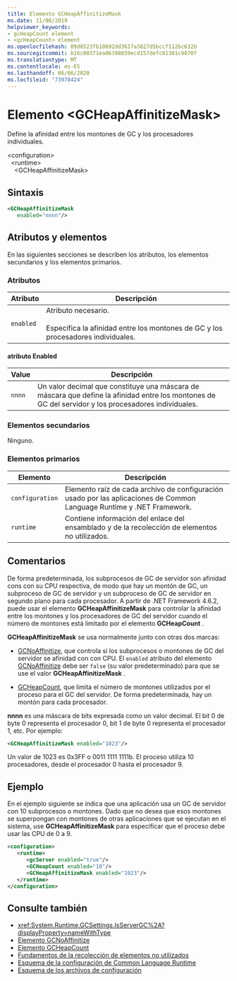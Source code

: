 ```yaml
---
title: Elemento GCHeapAffinitizeMask
ms.date: 11/08/2019
helpviewer_keywords:
- gcHeapCount element
- <gcHeapCount> element
ms.openlocfilehash: 09d6523fb10692dd3617a3827d5bccf112bc632b
ms.sourcegitcommit: b16c00371ea06398859ecd157defc81301c9070f
ms.translationtype: MT
ms.contentlocale: es-ES
ms.lasthandoff: 06/06/2020
ms.locfileid: "73978424"
---
```

# <a name="gcheapaffinitizemask-element"></a>Elemento \<GCHeapAffinitizeMask>

Define la afinidad entre los montones de GC y los procesadores individuales.

\<configuration>\
&nbsp;&nbsp;\<runtime>\
&nbsp;&nbsp;&nbsp;&nbsp;\<GCHeapAffinitizeMask>

## <a name="syntax"></a>Sintaxis

```xml
<GCHeapAffinitizeMask
   enabled="nnnn"/>
```

## <a name="attributes-and-elements"></a>Atributos y elementos

En las siguientes secciones se describen los atributos, los elementos secundarios y los elementos primarios.

### <a name="attributes"></a>Atributos

|Atributo|Descripción|
|---------------|-----------------|
|`enabled`|Atributo necesario.<br /><br />Especifica la afinidad entre los montones de GC y los procesadores individuales. |

#### <a name="enabled-attribute"></a>atributo Enabled

|Value|Descripción|
|-----------|-----------------|
|`nnnn`|Un valor decimal que constituye una máscara de máscara que define la afinidad entre los montones de GC del servidor y los procesadores individuales. |

### <a name="child-elements"></a>Elementos secundarios

Ninguno.

### <a name="parent-elements"></a>Elementos primarios

|Elemento|Descripción|
|-------------|-----------------|
|`configuration`|Elemento raíz de cada archivo de configuración usado por las aplicaciones de Common Language Runtime y .NET Framework.|
|`runtime`|Contiene información del enlace del ensamblado y de la recolección de elementos no utilizados.|

## <a name="remarks"></a>Comentarios

De forma predeterminada, los subprocesos de GC de servidor son afinidad cons con su CPU respectiva, de modo que hay un montón de GC, un subproceso de GC de servidor y un subproceso de GC de servidor en segundo plano para cada procesador. A partir de .NET Framework 4.6.2, puede usar el elemento **GCHeapAffinitizeMask** para controlar la afinidad entre los montones y los procesadores de GC del servidor cuando el número de montones está limitado por el elemento **GCHeapCount** .

**GCHeapAffinitizeMask** se usa normalmente junto con otras dos marcas:

- [GCNoAffinitize](gcnoaffinitize-element.md), que controla si los subprocesos o montones de GC del servidor se afinidad con con CPU. El `enabled` atributo del elemento [GCNoAffinitize](gcnoaffinitize-element.md) debe ser `false` (su valor predeterminado) para que se use el valor **GCHeapAffinitizeMask** .

- [GCHeapCount](gcheapcount-element.md), que limita el número de montones utilizados por el proceso para el GC del servidor. De forma predeterminada, hay un montón para cada procesador.

**nnnn** es una máscara de bits expresada como un valor decimal. El bit 0 de byte 0 representa el procesador 0, bit 1 de byte 0 representa el procesador 1, etc. Por ejemplo:

```xml
<GCHeapAffinitizeMask enabled="1023"/>
```

Un valor de 1023 es 0x3FF o 0011 1111 1111b. El proceso utiliza 10 procesadores, desde el procesador 0 hasta el procesador 9.

## <a name="example"></a>Ejemplo

En el ejemplo siguiente se indica que una aplicación usa un GC de servidor con 10 subprocesos o montones. Dado que no desea que esos montones se superpongan con montones de otras aplicaciones que se ejecutan en el sistema, use **GCHeapAffinitizeMask** para especificar que el proceso debe usar las CPU de 0 a 9.

```xml
<configuration>
   <runtime>
      <gcServer enabled="true"/>
      <GCHeapCount enabled="10"/>
      <GCHeapAffinitizeMask enabled="1023"/>
   </runtime>
</configuration>
```

## <a name="see-also"></a>Consulte también

- <xref:System.Runtime.GCSettings.IsServerGC%2A?displayProperty=nameWithType>
- [Elemento GCNoAffinitize](gcnoaffinitize-element.md)
- [Elemento GCHeapCount](gcheapcount-element.md)
- [Fundamentos de la recolección de elementos no utilizados](../../../../standard/garbage-collection/fundamentals.md)
- [Esquema de la configuración de Common Language Runtime](index.md)
- [Esquema de los archivos de configuración](../index.md)
